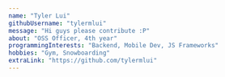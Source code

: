 ```yaml
---
name: "Tyler Lui"
githubUsername: "tylermlui"
message: "Hi guys please contribute :P"
about: "OSS Officer, 4th year"
programmingInterests: "Backend, Mobile Dev, JS Frameworks"
hobbies: "Gym, Snowboarding"
extraLink: "https://github.com/tylermlui"
---
```

